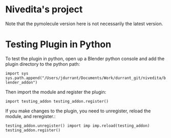 Nivedita's project 
==================

Note that the pymolecule version here is not necessarily the latest version.

Testing Plugin in Python
========================
To test the plugin in python, open up a Blender python console and add the
plugin directory to the python path:

`import sys
sys.path.append("/Users/jdurrant/Documents/Work/durrant_git/nivedita/blender_addon")`

Then import the module and register the plugin:

`import testing_addon
testing_addon.register()
`

If you make changes to the plugin, you need to unregister, reload the module, and reregister.:

`testing_addon.unregister()
import imp
imp.reload(testing_addon)
testing_addon.register()
`


